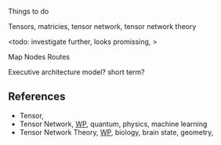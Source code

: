 Things to do

Tensors, matricies, tensor network, tensor network theory 

<todo: investigate further, looks promissing, >

Map
Nodes
Routes

Executive architecture model? short term?

## References

* Tensor, 
* Tensor Network, [WP](https://en.wikipedia.org/wiki/Tensor_network), quantum, physics, machine learning
* Tensor Network Theory, [WP](https://en.wikipedia.org/wiki/Tensor_network_theory), biology, brain state, geometry, 
